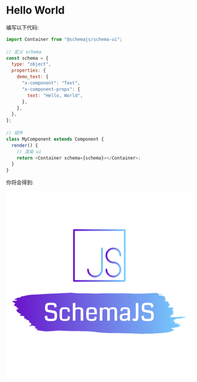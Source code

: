 # Hello World

编写以下代码:

``` js {10}
import Container from "@schemajs/schema-ui";

// 定义 schema
const schema = {
  type: "object",
  properties: {
    demo_text: {
      "x-component": "Text",
      "x-component-props": {
        text: "Hello, World",
      },
    },
  },
};

// 组件
class MyComponent extends Component {
  render() {
    // 渲染 ui
    return <Container schema={schema}></Container>;
  }
}
```

你将会得到: 

![hello world](/logo.png)
